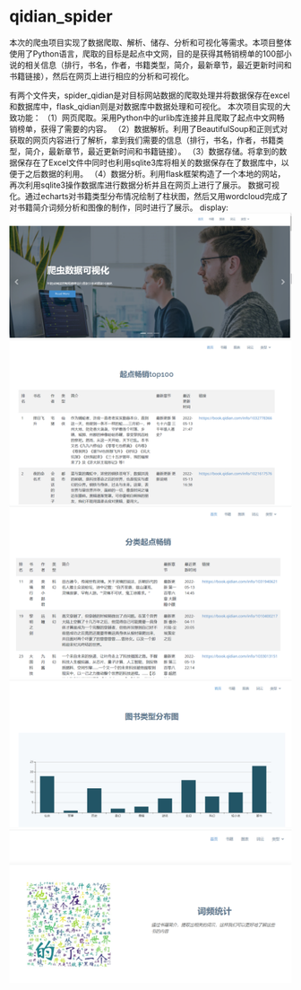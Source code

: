 # qidian_spider
本次的爬虫项目实现了数据爬取、解析、储存、分析和可视化等需求。本项目整体使用了Python语言，爬取的目标是起点中文网，目的是获得其畅销榜单的100部小说的相关信息（排行，书名，作者，书籍类型，简介，最新章节，最近更新时间和书籍链接），然后在网页上进行相应的分析和可视化。

有两个文件夹，spider_qidian是对目标网站数据的爬取处理并将数据保存在excel和数据库中，flask_qidian则是对数据库中数据处理和可视化。
本次项目实现的大致功能：
（1）网页爬取。采用Python中的urlib库连接并且爬取了起点中文网畅销榜单，获得了需要的内容。
（2）数据解析。利用了BeautifulSoup和正则式对获取的网页内容进行了解析，拿到我们需要的信息（排行，书名，作者，书籍类型，简介，最新章节，最近更新时间和书籍链接）。
（3）数据存储。将拿到的数据保存在了Excel文件中同时也利用sqlite3库将相关的数据保存在了数据库中，以便于之后数据的利用。
（4）数据分析。利用flask框架构造了一个本地的网站，再次利用sqlite3操作数据库进行数据分析并且在网页上进行了展示。
数据可视化。通过echarts对书籍类型分布情况绘制了柱状图，然后又用wordcloud完成了对书籍简介词频分析和图像的制作，同时进行了展示。
display:
![image](https://github.com/123miaomiao/qidian_spider/blob/main/img/img1.png)
![image](https://github.com/123miaomiao/qidian_spider/blob/main/img/img2.png)
![image](https://github.com/123miaomiao/qidian_spider/blob/main/img/img3.png)
![image](https://github.com/123miaomiao/qidian_spider/blob/main/img/img4.png)
![image](https://github.com/123miaomiao/qidian_spider/blob/main/img/img5.png)
